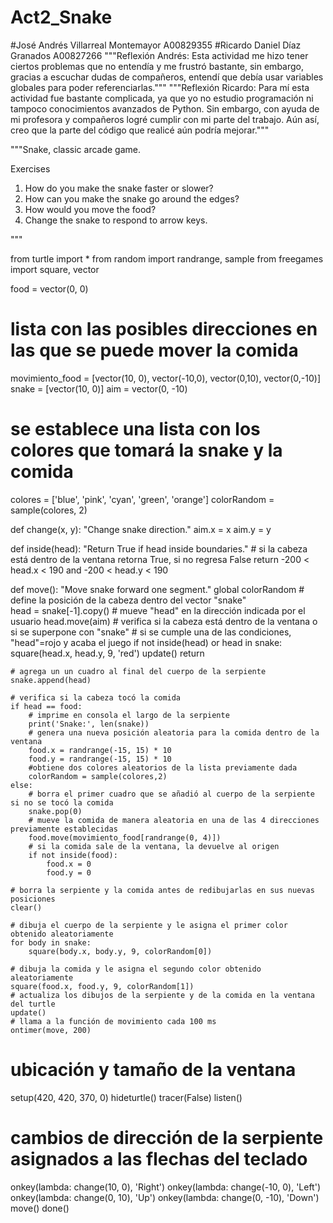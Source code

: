 # Act2_Snake
#José Andrés Villarreal Montemayor  A00829355
#Ricardo Daniel Díaz Granados       A00827266
"""Reflexión Andrés: Esta actividad me hizo tener ciertos problemas que no entendía y me frustró bastante,
sin embargo, gracias a escuchar dudas de compañeros, entendí que debía usar variables globales para poder
referenciarlas."""
"""Reflexión Ricardo: Para mí esta actividad fue bastante complicada, ya que yo no estudio programación ni
tampoco conocimientos avanzados de Python. Sin embargo, con ayuda de mi profesora y compañeros logré cumplir
con mi parte del trabajo. Aún así, creo que la parte del código que realicé aún podría mejorar."""

"""Snake, classic arcade game.

Exercises

1. How do you make the snake faster or slower?
2. How can you make the snake go around the edges?
3. How would you move the food?
4. Change the snake to respond to arrow keys.

"""

from turtle import *
from random import randrange, sample
from freegames import square, vector

food = vector(0, 0)
# lista con las posibles direcciones en las que se puede mover la comida
movimiento_food = [vector(10, 0), vector(-10,0), vector(0,10), vector(0,-10)]
snake = [vector(10, 0)]
aim = vector(0, -10)

# se establece una lista con los colores que tomará la snake y la comida
colores = ['blue', 'pink', 'cyan', 'green', 'orange']
colorRandom = sample(colores, 2)

def change(x, y):
    "Change snake direction."
    aim.x = x
    aim.y = y

def inside(head):
    "Return True if head inside boundaries."
    # si la cabeza está dentro de la ventana retorna True, si no regresa False
    return -200 < head.x < 190 and -200 < head.y < 190

def move():
    "Move snake forward one segment."
    global colorRandom
    # define la posición de la cabeza dentro del vector "snake"    
    head = snake[-1].copy()
    # mueve "head" en la dirección indicada por el usuario
    head.move(aim)
    # verifica si la cabeza está dentro de la ventana o si se superpone con "snake"
    # si se cumple una de las condiciones, "head"=rojo y acaba el juego
    if not inside(head) or head in snake:
        square(head.x, head.y, 9, 'red')
        update()
        return

    # agrega un un cuadro al final del cuerpo de la serpiente
    snake.append(head)
    
    # verifica si la cabeza tocó la comida
    if head == food:
        # imprime en consola el largo de la serpiente
        print('Snake:', len(snake))
        # genera una nueva posición aleatoria para la comida dentro de la ventana
        food.x = randrange(-15, 15) * 10
        food.y = randrange(-15, 15) * 10
        #obtiene dos colores aleatorios de la lista previamente dada
        colorRandom = sample(colores,2)
    else:
        # borra el primer cuadro que se añadió al cuerpo de la serpiente si no se tocó la comida
        snake.pop(0)
        # mueve la comida de manera aleatoria en una de las 4 direcciones previamente establecidas
        food.move(movimiento_food[randrange(0, 4)])
        # si la comida sale de la ventana, la devuelve al origen
        if not inside(food):
            food.x = 0
            food.y = 0
        
    # borra la serpiente y la comida antes de redibujarlas en sus nuevas posiciones
    clear()

    # dibuja el cuerpo de la serpiente y le asigna el primer color obtenido aleatoriamente
    for body in snake:
        square(body.x, body.y, 9, colorRandom[0])

    # dibuja la comida y le asigna el segundo color obtenido aleatoriamente
    square(food.x, food.y, 9, colorRandom[1])
    # actualiza los dibujos de la serpiente y de la comida en la ventana del turtle
    update()
    # llama a la función de movimiento cada 100 ms
    ontimer(move, 200)

# ubicación y tamaño de la ventana
setup(420, 420, 370, 0)
hideturtle()
tracer(False)
listen()
# cambios de dirección de la serpiente asignados a las flechas del teclado
onkey(lambda: change(10, 0), 'Right')
onkey(lambda: change(-10, 0), 'Left')
onkey(lambda: change(0, 10), 'Up')
onkey(lambda: change(0, -10), 'Down')
move()
done()
